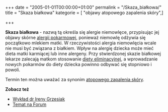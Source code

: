 +++
date = "2005-01-01T00:00:00+01:00"
permalink = "/Skaza_białkowa/"
title = "Skaza białkowa"
kategorie = [ "objawy atopowego zapalenia skóry",]

+++

**Skaza białkowa** - nazwą tą określa się alergie niemowlęce, przypisując jej objawy skórne [alergii pokarmowej](/atopedia/alergia_pokarmowa "wikilink"), ponieważ niemowlę odżywia się początkowo mlekiem matki. W rzeczywistości alergia niemowlęcia wcale nie musi być związana z białkiem. Wpływ na alergię dziecka może mieć dieta matki karmiącej lub inne alergeny. Przy stwierdzonej skazie białkowej lekarze zalecają matkom stosowanie [diety eliminacyjnej](/atopedia/Dieta_eliminacyjna "wikilink"), a wprowadzanie nowych pokarmów do diety dziecka powinno odbywać się stopniowo i powoli.

Termin ten można uważać za synonim [atopowego zapalenia skóry](/atopedia/atopowe_zapalenie_skóry "wikilink").

**Zobacz też**

-   [Wykład dr Ireny Grzesiak](/atopedia/Wykład_dr_Ireny_Grzesiak "wikilink")
-   [Temat na Forum](http://www.atopowe-zapalenie.pl/forum/viewtopic.php?f=1&t=115)
